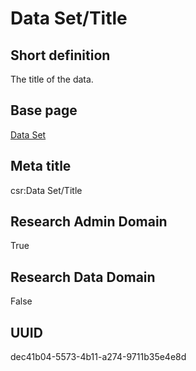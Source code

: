 # Data Set/Title
## Short definition
The title of the data.
## Base page
[Data Set](../../Objects/Data%20Set.md)
## Meta title
csr:Data Set/Title
## Research Admin Domain
True
## Research Data Domain
False
## UUID
dec41b04-5573-4b11-a274-9711b35e4e8d
